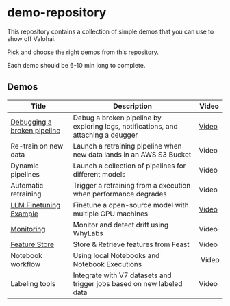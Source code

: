 # demo-repository
This repository contains a collection of simple demos that you can use to show off Valohai.

Pick and choose the right demos from this repository.

Each demo should be 6-10 min long to complete.

## Demos

| Title                                                    | Description                                                                       | Video                                                                |
|----------------------------------------------------------|-----------------------------------------------------------------------------------|----------------------------------------------------------------------|
| [Debugging a broken pipeline](demos/debugging/README.md) | Debug a broken pipeline by exploring logs, notifications, and attaching a deugger | [Video](https://www.loom.com/share/fc5dba0cc6f74a2684a21115a4089154) |
| Re-train on new data                                     | Launch a retraining pipeline when new data lands in an AWS S3 Bucket              | Video                                                                |
| Dynamic pipelines                                        | Launch a collection of pipelines for different models                             | Video                                                                |
| Automatic retraining                                     | Trigger a retraining from a execution when performance degrades                   | Video                                                                |
| [LLM Finetuning Example](demos/llm-finetuning/README.md) | Finetune a open-source model with multiple GPU machines                           | [Video](https://www.loom.com/share/75fbc94db88d41aa93649df47b4976ea) |
| [Monitoring](demos/monitoring/README.md)                 | Monitor and detect drift using WhyLabs                                            | Video                                                                |
| [Feature Store](demos/feature-store/README.md)           | Store & Retrieve features from Feast                                              | Video                                                                |
| Notebook workflow                                        | Using local Notebooks and Notebook Executions                                     |  Video                                                               |
| Labeling tools                                           | Integrate with V7 datasets and trigger jobs based on new labeled data             | Video                                                                |

